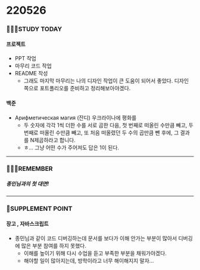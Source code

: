 # 220526

### 👨🏼‍🏫STUDY TODAY

#### 프로젝트

- PPT 작업
- 마무리 코드 작업
- README 작성
  - 그래도 마지막 마무리는 나의 디자인 작업이 큰 도움이 되어서 좋았다. 디자인 쪽으로 포트폴리오를 준비하고 정리해보아야겠다.



#### 백준

- Арифметическая магия (잔디) 우크라이나에 평화를
  - 두 숫자에 각각 1씩 더한 수를 서로 곱한 다음, 첫 번째로 떠올린 수만큼 빼고, 두 번째로 떠올린 수만큼 빼고, 또 처음 떠올렸던 두 수의 곱만큼 뺀 후에, 그 결과를 N제곱하라고 합니다.
  - ㅎ... 그냥 어떤 수가 주어져도 답은 1이 된다.

---

### 💆🏼‍♂️REMEMBER

##### 종민님과의 첫 대면!

---

### 💫SUPPLEMENT POINT

#### 장고 , 자바스크립트

- 종민님과 같이 코드 디버깅하는데 문서를 보다가 이해 안가는 부분이 많아서 디버깅에 많은 부분 참여를 하지 못했다.
  - 이해를 높이기 위해 다시 수업을 듣고 부족한 부분을 채워가야겠다.
  - 해야할 일이 많아지는데, 방학이라고 너무 해이해지지 말자...
